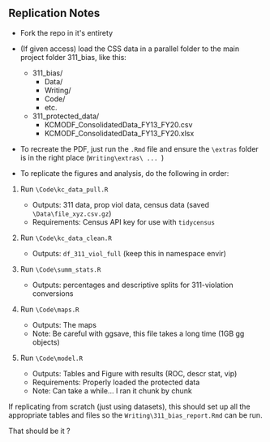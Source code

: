 ## Replication Notes

- Fork the repo in it's entirety

- (If given access) load the CSS data in a parallel folder to the main project folder 311_bias, like this:
  
    + 311_bias/ 
      - Data/
      - Writing/
      - Code/
      - etc.
    + 311_protected_data/
      - KCMODF_ConsolidatedData_FY13_FY20.csv
      - KCMODF_ConsolidatedData_FY13_FY20.xlsx
  
- To recreate the PDF, just run the `.Rmd` file and ensure the `\extras` folder is in the right place (`Writing\extras\ ... `)

- To replicate the figures and analysis, do the following in order:

1. Run `\Code\kc_data_pull.R`
    - Outputs: 311 data, prop viol data, census data (saved `\Data\file_xyz.csv.gz`)
    - Requirements: Census API key for use with `tidycensus`
  
2. Run `\Code\kc_data_clean.R`
    - Outputs: `df_311_viol_full` (keep this in namespace envir)

3. Run `\Code\summ_stats.R`
    - Outputs: percentages and descriptive splits for 311-violation conversions
  
4. Run `\Code\maps.R`
    - Outputs: The maps
    - Note: Be careful with ggsave, this file takes a long time (1GB gg objects)
  
5. Run `\Code\model.R`
   - Outputs: Tables and Figure with results (ROC, descr stat, vip)
   - Requirements: Properly loaded the protected data
   - Note: Can take a while... I ran it chunk by chunk
  
If replicating from scratch (just using datasets), this should set up all the appropriate tables and files so the `Writing\311_bias_report.Rmd` can be run.


That should be it ?
  
